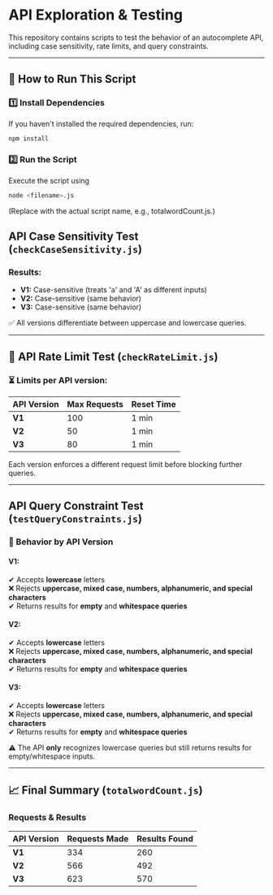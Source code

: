 # API Exploration & Testing 

This repository contains scripts to test the behavior of an autocomplete API, including case sensitivity, rate limits, and query constraints.

---

## 📌 How to Run This Script

### 1️⃣ Install Dependencies  
If you haven't installed the required dependencies, run:  
```sh
npm install
```
### 2️⃣ Run the Script
Execute the script using
```sh
node <filename>.js
```
(Replace <filename> with the actual script name, e.g., totalwordCount.js.)





##  API Case Sensitivity Test (`checkCaseSensitivity.js`)

###  Results:  
- **V1:** Case-sensitive (treats 'a' and 'A' as different inputs)  
- **V2:** Case-sensitive (same behavior)  
- **V3:** Case-sensitive (same behavior)  

✅ All versions differentiate between uppercase and lowercase queries.

---

## 🚦 API Rate Limit Test (`checkRateLimit.js`)

### ⏳ Limits per API version:  
| API Version | Max Requests | Reset Time |
|-------------|-------------|------------|
| **V1**      | 100         | 1 min      |
| **V2**      | 50          | 1 min      |
| **V3**      | 80          | 1 min      |

 Each version enforces a different request limit before blocking further queries.

---

##  API Query Constraint Test (`testQueryConstraints.js`)

### 📌 Behavior by API Version  

####  V1:
✔ Accepts **lowercase** letters  
❌ Rejects **uppercase, mixed case, numbers, alphanumeric, and special characters**  
✔ Returns results for **empty** and **whitespace queries**  

#### V2:  
✔ Accepts **lowercase** letters  
❌ Rejects **uppercase, mixed case, numbers, alphanumeric, and special characters**  
✔ Returns results for **empty** and **whitespace queries**  

####  V3:  
✔ Accepts **lowercase** letters  
❌ Rejects **uppercase, mixed case, numbers, alphanumeric, and special characters**  
✔ Returns results for **empty** and **whitespace queries**  

⚠️ The API **only** recognizes lowercase queries but still returns results for empty/whitespace inputs.

---

## 📈 Final Summary (`totalwordCount.js`)

###  Requests & Results  
| API Version | Requests Made | Results Found |
|-------------|--------------|--------------|
| **V1**      | 334          | 260          |
| **V2**      | 566          | 492          |
| **V3**      | 623          | 570          |



